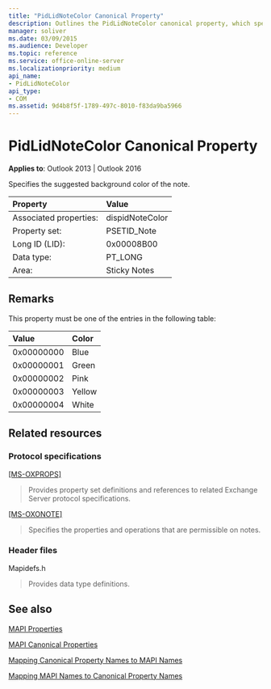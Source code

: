 ```yaml
---
title: "PidLidNoteColor Canonical Property"
description: Outlines the PidLidNoteColor canonical property, which specifies the suggested background color of the note. 
manager: soliver
ms.date: 03/09/2015
ms.audience: Developer
ms.topic: reference
ms.service: office-online-server
ms.localizationpriority: medium
api_name:
- PidLidNoteColor
api_type:
- COM
ms.assetid: 9d4b8f5f-1789-497c-8010-f83da9ba5966
---
```


# PidLidNoteColor Canonical Property

  
  
**Applies to**: Outlook 2013 | Outlook 2016 
  
Specifies the suggested background color of the note. 
  
|Property|Value|
|:-----|:-----|
|Associated properties:  <br/> |dispidNoteColor  <br/> |
|Property set:  <br/> |PSETID_Note  <br/> |
|Long ID (LID):  <br/> |0x00008B00  <br/> |
|Data type:  <br/> |PT_LONG  <br/> |
|Area:  <br/> |Sticky Notes  <br/> |
   
## Remarks

This property must be one of the entries in the following table:
  
|**Value**|**Color**|
|:-----|:-----|
|0x00000000  <br/> |Blue  <br/> |
|0x00000001  <br/> |Green  <br/> |
|0x00000002  <br/> |Pink  <br/> |
|0x00000003  <br/> |Yellow  <br/> |
|0x00000004  <br/> |White  <br/> |
   
## Related resources

### Protocol specifications

[[MS-OXPROPS]](https://msdn.microsoft.com/library/f6ab1613-aefe-447d-a49c-18217230b148%28Office.15%29.aspx)
  
> Provides property set definitions and references to related Exchange Server protocol specifications.
    
[[MS-OXONOTE]](https://msdn.microsoft.com/library/6bf4ed7e-316c-4a3c-be27-5ec93e7ab39f%28Office.15%29.aspx)
  
> Specifies the properties and operations that are permissible on notes.
    
### Header files

Mapidefs.h
  
> Provides data type definitions.
    
## See also



[MAPI Properties](mapi-properties.md)
  
[MAPI Canonical Properties](mapi-canonical-properties.md)
  
[Mapping Canonical Property Names to MAPI Names](mapping-canonical-property-names-to-mapi-names.md)
  
[Mapping MAPI Names to Canonical Property Names](mapping-mapi-names-to-canonical-property-names.md)

